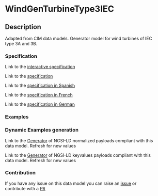 # WindGenTurbineType3IEC

## Description 

Adapted from CIM data models. Generator model for wind turbines of IEC type 3A and 3B.
### Specification

Link to the [interactive specification](https://swagger.lab.fiware.org/?url=https://smart-data-models.github.io/dataModel.EnergyCIM/WindGenTurbineType3IEC/swagger.yaml)

Link to the [specification](https://smart-data-models.github.io/dataModel.EnergyCIM/WindGenTurbineType3IEC/doc/spec.md)

Link to the [specification in Spanish](https://smart-data-models.github.io/dataModel.EnergyCIM/WindGenTurbineType3IEC/doc/spec_ES.md)

Link to the [specification in French](https://smart-data-models.github.io/dataModel.EnergyCIM/WindGenTurbineType3IEC/doc/spec_FR.md)

Link to the [specification in German](https://smart-data-models.github.io/dataModel.EnergyCIM/WindGenTurbineType3IEC/doc/spec_DE.md)
### Examples
### Dynamic Examples generation

Link to the [Generator](https://smartdatamodels.org/extra/ngsi-ld_generator_v0.92.php?schemaUrl=https://raw.githubusercontent.com/smart-data-models/dataModel.EnergyCIM/master/WindGenTurbineType3IEC/schema.json&email=info@smartdatamodels.org) of NGSI-LD normalized payloads compliant with this data model. Refresh for new values

Link to the [Generator](https://smartdatamodels.org/extra/ngsi-ld_generator_keyvalues_v0.92.php?schemaUrl=https://raw.githubusercontent.com/smart-data-models/dataModel.EnergyCIM/master/WindGenTurbineType3IEC/schema.json&email=info@smartdatamodels.org) of NGSI-LD keyvalues payloads compliant with this data model. Refresh for new values
### Contribution

 If you have any issue on this data model you can raise an [issue](https://github.com/smart-data-models/dataModel.EnergyCIM/issues)  or contribute with a [PR](https://github.com/smart-data-models/dataModel.EnergyCIM/pulls)